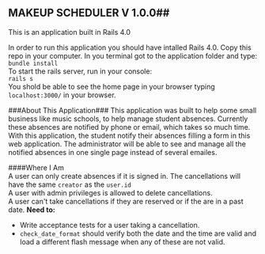 ## MAKEUP SCHEDULER  V 1.0.0##

This is an application built in Rails 4.0

In order to run this application you should have intalled Rails 4.0.
Copy this repo in your computer. In you terminal got to the application folder and type:  
`bundle install`  
To start the rails server, run in your console:  
`rails s`  
You shold be able to see the home page in your browser typing `localhost:3000/` in your browser.

###About This Application###
This application was built to help some small business like music schools, to help manage student absences. Currently these absences are notified by phone or email, which takes so much time. With this application, the student notify their absences filling a form in this web application. The administrator will be able to see and manage all the notified absences in one single page instead of several emailes.


####Where I Am  
A user can only create absences if it is signed in. The cancellations will have the same `creator` as the `user.id`  
A user with admin privileges is allowed to delete cancellations.  
A user can't take cancellations if they are reserved or if the are in a past date.
**Need to:**  
 - Write acceptance tests for a user taking a cancellation. 
 - `check_date_format` should verify both the date and the time are valid and load a different flash message when any of these are not valid.
